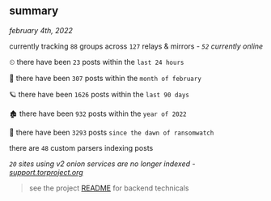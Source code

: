 
## summary
_february 4th, 2022_

currently tracking `88` groups across `127` relays & mirrors - _`52` currently online_

⏲ there have been `23` posts within the `last 24 hours`

🦈 there have been `307` posts within the `month of february`

🪐 there have been `1626` posts within the `last 90 days`

🏚 there have been `932` posts within the `year of 2022`

🦕 there have been `3293` posts `since the dawn of ransomwatch`

there are `48` custom parsers indexing posts

_`20` sites using v2 onion services are no longer indexed - [support.torproject.org](https://support.torproject.org/onionservices/v2-deprecation/)_

> see the project [README](https://github.com/thetanz/ransomwatch#ransomwatch--) for backend technicals
